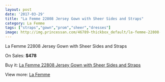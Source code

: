 ```yaml
---
layout: post
date: '2017-03-29'
title: "La Femme 22808 Jersey Gown with Sheer Sides and Straps"
category: La Femme
tags: ["straps","gown","prom","sheer","dresses"]
image: http://img.princessan.com/46789-thickbox_default/la-femme-22808-jersey-gown-with-sheer-sides-and-straps.jpg
---
```

La Femme 22808 Jersey Gown with Sheer Sides and Straps

On Sales: **$478**
<a href="https://www.princessan.com/en/la-femme/21377-la-femme-22808-jersey-gown-with-sheer-sides-and-straps.html"><amp-img layout="responsive" width="600" height="600" src="//img.princessan.com/46789-thickbox_default/la-femme-22808-jersey-gown-with-sheer-sides-and-straps.jpg" alt="La Femme 22808 Jersey Gown with Sheer Sides and Straps 0" /></a>
<a href="https://www.princessan.com/en/la-femme/21377-la-femme-22808-jersey-gown-with-sheer-sides-and-straps.html"><amp-img layout="responsive" width="600" height="600" src="//img.princessan.com/46790-thickbox_default/la-femme-22808-jersey-gown-with-sheer-sides-and-straps.jpg" alt="La Femme 22808 Jersey Gown with Sheer Sides and Straps 1" /></a>

Buy it: [La Femme 22808 Jersey Gown with Sheer Sides and Straps](https://www.princessan.com/en/la-femme/21377-la-femme-22808-jersey-gown-with-sheer-sides-and-straps.html "La Femme 22808 Jersey Gown with Sheer Sides and Straps")

View more: [La Femme](https://www.princessan.com/en/28-la-femme "La Femme")